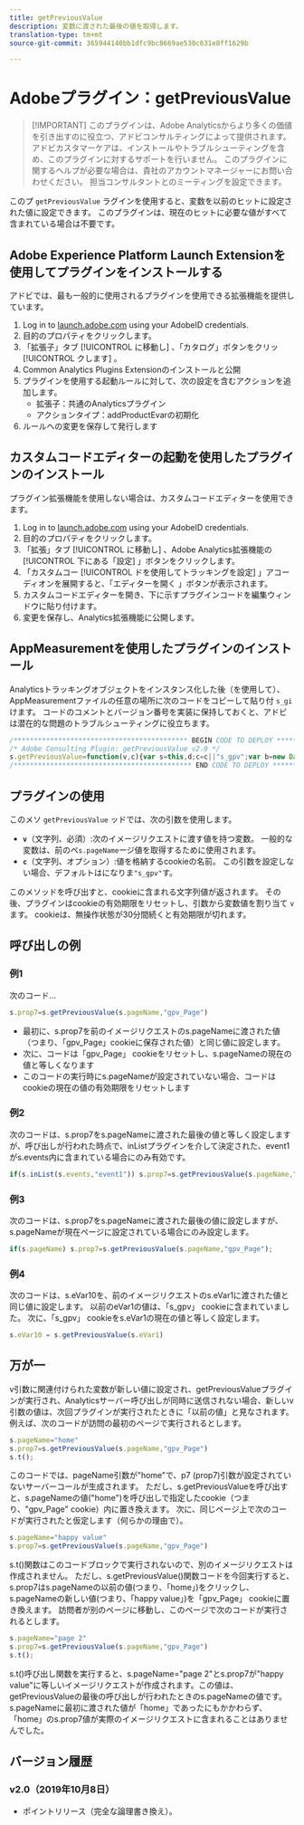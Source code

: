 ```yaml
---
title: getPreviousValue
description: 変数に渡された最後の値を取得します。
translation-type: tm+mt
source-git-commit: 365944140bb1dfc9bc8669ae530c631e8ff1629b

---
```



# Adobeプラグイン：getPreviousValue

> [!IMPORTANT] このプラグインは、Adobe Analyticsからより多くの価値を引き出すのに役立つ、アドビコンサルティングによって提供されます。 アドビカスタマーケアは、インストールやトラブルシューティングを含め、このプラグインに対するサポートを行いません。 このプラグインに関するヘルプが必要な場合は、貴社のアカウントマネージャーにお問い合わせください。 担当コンサルタントとのミーティングを設定できます。

このプ `getPreviousValue` ラグインを使用すると、変数を以前のヒットに設定された値に設定できます。 このプラグインは、現在のヒットに必要な値がすべて含まれている場合は不要です。

## Adobe Experience Platform Launch Extensionを使用してプラグインをインストールする

アドビでは、最も一般的に使用されるプラグインを使用できる拡張機能を提供しています。

1. Log in to [launch.adobe.com](https://launch.adobe.com) using your AdobeID credentials.
1. 目的のプロパティをクリックします。
1. 「拡張子」タブ [!UICONTROL に移動し] 、「カタログ」ボタンをクリッ [!UICONTROL クします] 。
1. Common Analytics Plugins  Extensionのインストールと公開
1. プラグインを使用する起動ルールに対して、次の設定を含むアクションを追加します。
   * 拡張子：共通のAnalyticsプラグイン
   * アクションタイプ：addProductEvarの初期化
1. ルールへの変更を保存して発行します

## カスタムコードエディターの起動を使用したプラグインのインストール

プラグイン拡張機能を使用しない場合は、カスタムコードエディターを使用できます。

1. Log in to [launch.adobe.com](https://launch.adobe.com) using your AdobeID credentials.
1. 目的のプロパティをクリックします。
1. 「拡張」タブ [!UICONTROL に移動し] 、Adobe Analytics拡張機能の [!UICONTROL 下にある「設定] 」ボタンをクリックします。
1. 「カスタムコー [!UICONTROL ドを使用してトラッキングを設定] 」アコーディオンを展開すると、「エディターを開く  」ボタンが表示されます。
1. カスタムコードエディターを開き、下に示すプラグインコードを編集ウィンドウに貼り付けます。
1. 変更を保存し、Analytics拡張機能に公開します。

## AppMeasurementを使用したプラグインのインストール

Analyticsトラッキングオブジェクトをインスタンス化した後（を使用して）、AppMeasurementファイルの任意の場所に次のコードをコピーして貼り付 `s_gi`けます。 コードのコメントとバージョン番号を実装に保持しておくと、アドビは潜在的な問題のトラブルシューティングに役立ちます。

```js
/******************************************* BEGIN CODE TO DEPLOY *******************************************/
/* Adobe Consulting Plugin: getPreviousValue v2.0 */
s.getPreviousValue=function(v,c){var s=this,d;c=c||"s_gpv";var b=new Date;b.setTime(b.getTime()+18E5);s.c_r(c)&&(d=s.c_r(c)); v?s.c_w(c,v,b):s.c_w(c,d,b);return d};
/******************************************** END CODE TO DEPLOY ********************************************/
```

## プラグインの使用

このメソ `getPreviousValue` ッドでは、次の引数を使用します。

* **`v`**（文字列、必須）:次のイメージリクエストに渡す値を持つ変数。 一般的な変数は、前のペ`s.pageName`ージ値を取得するために使用されます。
* **`c`**（文字列、オプション）:値を格納するcookieの名前。  この引数を設定しない場合、デフォルトはになりま`"s_gpv"`す。

このメソッドを呼び出すと、cookieに含まれる文字列値が返されます。 その後、プラグインはcookieの有効期限をリセットし、引数から変数値を割り当て `v` ます。 cookieは、無操作状態が30分間続くと有効期限が切れます。

## 呼び出しの例

### 例1

次のコード…

```js
s.prop7=s.getPreviousValue(s.pageName,"gpv_Page")
```

* 最初に、s.prop7を前のイメージリクエストのs.pageNameに渡された値（つまり、「gpv_Page」cookieに保存された値）と同じ値に設定します。
* 次に、コードは「gpv_Page」 cookieをリセットし、s.pageNameの現在の値と等しくなります
* このコードの実行時にs.pageNameが設定されていない場合、コードはcookieの現在の値の有効期限をリセットします

### 例2

次のコードは、s.prop7をs.pageNameに渡された最後の値と等しく設定しますが、呼び出しが行われた時点で、inListプラグインを介して決定された、event1がs.events内に含まれている場合にのみ有効です。

```js
if(s.inList(s.events,"event1")) s.prop7=s.getPreviousValue(s.pageName,"gpv_Page");
```

### 例3

次のコードは、s.prop7をs.pageNameに渡された最後の値に設定しますが、s.pageNameが現在ページに設定されている場合にのみ設定します。

```js
if(s.pageName) s.prop7=s.getPreviousValue(s.pageName,"gpv_Page");
```

### 例4

次のコードは、s.eVar10を、前のイメージリクエストのs.eVar1に渡された値と同じ値に設定します。   以前のeVar1の値は、「s_gpv」 cookieに含まれていました。  次に、「s_gpv」 cookieをs.eVar1の現在の値と等しく設定します。

```js
s.eVar10 = s.getPreviousValue(s.eVar1)
```

## 万が一

v引数に関連付けられた変数が新しい値に設定され、getPreviousValueプラグインが実行され、Analyticsサーバー呼び出しが同時に送信されない場合、新しいv引数の値は、次回プラグインが実行されたときに「以前の値」と見なされます。
例えば、次のコードが訪問の最初のページで実行されるとします。

```js
s.pageName="home"
s.prop7=s.getPreviousValue(s.pageName,"gpv_Page")
s.t();
```

このコードでは、pageName引数が&quot;home&quot;で、p7 (prop7)引数が設定されていないサーバーコールが生成されます。  ただし、s.getPreviousValueを呼び出すと、s.pageNameの値(&quot;home&quot;)を呼び出しで指定したcookie（つまり、&quot;gpv_Page&quot; cookie）内に置き換えます。
次に、同じページ上で次のコードが実行されたと仮定します（何らかの理由で）。

```js
s.pageName="happy value"
s.prop7=s.getPreviousValue(s.pageName,"gpv_Page")
```

s.t()関数はこのコードブロックで実行されないので、別のイメージリクエストは作成されません。  ただし、s.getPreviousValue()関数コードを今回実行すると、s.prop7はs.pageNameの以前の値(つまり、「home」)をクリックし、s.pageNameの新しい値(つまり、「happy value」)を「gpv_Page」 cookieに置き換えます。
訪問者が別のページに移動し、このページで次のコードが実行されるとします。

```js
s.pageName="page 2"
s.prop7=s.getPreviousValue(s.pageName,"gpv_Page")
s.t();
```

s.t()呼び出し関数を実行すると、s.pageName=&quot;page 2&quot;とs.prop7が&quot;happy value&quot;に等しいイメージリクエストが作成されます。この値は、getPreviousValueの最後の呼び出しが行われたときのs.pageNameの値です。   s.pageNameに最初に渡された値が「home」であったにもかかわらず、「home」のs.prop7値が実際のイメージリクエストに含まれることはありませんでした。

## バージョン履歴

### v2.0（2019年10月8日）

* ポイントリリース（完全な論理書き換え）。
